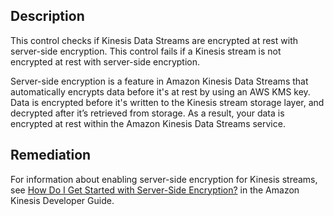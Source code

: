 ## Description

This control checks if Kinesis Data Streams are encrypted at rest with server-side encryption. This control fails if a Kinesis stream is not encrypted at rest with server-side encryption.

Server-side encryption is a feature in Amazon Kinesis Data Streams that automatically encrypts data before it's at rest by using an AWS KMS key. Data is encrypted before it's written to the Kinesis stream storage layer, and decrypted after it’s retrieved from storage. As a result, your data is encrypted at rest within the Amazon Kinesis Data Streams service.

## Remediation

For information about enabling server-side encryption for Kinesis streams, see [How Do I Get Started with Server-Side Encryption?](https://docs.aws.amazon.com/streams/latest/dev/getting-started-with-sse.html) in the Amazon Kinesis Developer Guide.